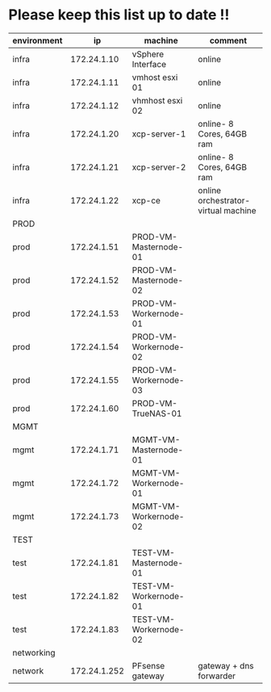 # Please keep this list up to date !!

|**environment**| **ip** | **machine** | **comment** |
|---|---|---|---|
| infra | 172.24.1.10 | vSphere Interface | online |
| infra | 172.24.1.11 | vmhost esxi 01 | online |
| infra | 172.24.1.12 | vhmhost esxi 02 | online |
| infra | 172.24.1.20 | xcp-server-1| online-  8 Cores, 64GB ram |
| infra | 172.24.1.21 | xcp-server-2 | online- 8 Cores, 64GB ram|
| infra | 172.24.1.22 | xcp-ce | online orchestrator- virtual machine |
| PROD |
| prod | 172.24.1.51 | PROD-VM-Masternode-01 | |
| prod | 172.24.1.52 | PROD-VM-Masternode-02 | |
| prod | 172.24.1.53 | PROD-VM-Workernode-01 | |
| prod | 172.24.1.54 | PROD-VM-Workernode-02 | |
| prod | 172.24.1.55 | PROD-VM-Workernode-03 | |
| prod | 172.24.1.60 | PROD-VM-TrueNAS-01 | |
| MGMT |
| mgmt | 172.24.1.71 | MGMT-VM-Masternode-01 | |
| mgmt | 172.24.1.72 | MGMT-VM-Workernode-01 | |
| mgmt | 172.24.1.73 | MGMT-VM-Workernode-02 | |
| TEST |
| test | 172.24.1.81 | TEST-VM-Masternode-01 | |
| test | 172.24.1.82 | TEST-VM-Workernode-01 | |
| test | 172.24.1.83 | TEST-VM-Workernode-02 | |
| networking |
| network | 172.24.1.252 | PFsense gateway| gateway + dns forwarder |
